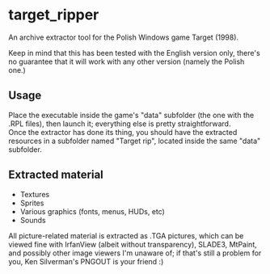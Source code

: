 # target_ripper
An archive extractor tool for the Polish Windows game Target (1998).

Keep in mind that this has been tested with the English version only, there's no guarantee that it will work with any other version (namely the Polish one.)


## Usage
Place the executable inside the game's "data" subfolder (the one with the .RPL files), then launch it; everything else is pretty straightforward.  
Once the extractor has done its thing, you should have the extracted resources in a subfolder named "Target rip",
located inside the same "data" subfolder.

## Extracted material
- Textures
- Sprites
- Various graphics (fonts, menus, HUDs, etc)
- Sounds

All picture-related material is extracted as .TGA pictures, which can be viewed fine with
IrfanView (albeit without transparency), SLADE3, MtPaint, and possibly other image viewers I'm unaware of;
if that's still a problem for you, Ken Silverman's PNGOUT is your friend :)
